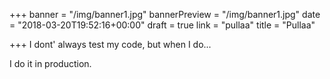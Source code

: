 +++
banner = "/img/banner1.jpg"
bannerPreview = "/img/banner1.jpg"
date = "2018-03-20T19:52:16+00:00"
draft = true
link = "pullaa"
title = "Pullaa"

+++
I dont' always test my code, but when I do...

<!--more-->

I do it in production.